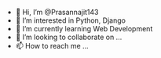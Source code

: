- 👋 Hi, I’m @Prasannajit143
- 👀 I’m interested in Python, Django 
- 🌱 I’m currently learning Web Development
- 💞️ I’m looking to collaborate on ...
- 📫 How to reach me ...

<!---
Prasannajit143/Prasannajit143 is a ✨ special ✨ repository because its `README.md` (this file) appears on your GitHub profile.
You can click the Preview link to take a look at your changes.
--->
